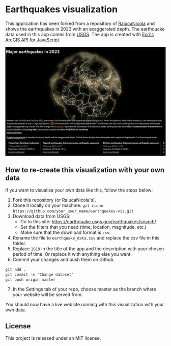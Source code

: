 # Earthquakes visualization

This application has been forked from a repository of [RalucaNicola](https://github.com/RalucaNicola/earthquakes-viz) and shows the earthquakes in 2023 with an exaggerated depth. The earthquake data used in this app comes from [USGS](https://earthquake.usgs.gov/earthquakes/search/). The app is created with [Esri's ArcGIS API for JavaScript](https://developers.arcgis.com/javascript).

[![app-screenshot](./app-screenshot.png)](https://ralucanicola.github.io/earthquakes-viz/)

## How to re-create this visualization with your own data

If you want to visualize your own data like this, follow the steps below:

1. Fork this repository (or RalucaNicola's).
2. Clone it locally on your machine:
   `git clone https://github.com/your_user_name/earthquakes-viz.git`
3. Download data from USGS:
   - Go to this site: https://earthquake.usgs.gov/earthquakes/search/
   - Set the filters that you need (time, location, magnitude, etc.)
   - Make sure that the download format is `csv`.
4. Rename the file to `earthquake_data.csv` and replace the csv file in this folder.
5. Replace `2019` in the title of the app and the description with your chosen
   period of time. Or replace it with anything else you want.
6. Commit your changes and push them on Github.

```
git add .
git commit -m "Change dataset"
git push origin master
```

7. In the Settings tab of your repo, choose master as the branch where your website will be served from.

You should now have a live website running with this visualization with your own data.

## License

This project is released under an MIT license.
